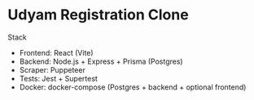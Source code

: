 # Udyam Registration Clone

Stack
- Frontend: React (Vite)
- Backend: Node.js + Express + Prisma (Postgres)
- Scraper: Puppeteer
- Tests: Jest + Supertest
- Docker: docker-compose (Postgres + backend + optional frontend)

